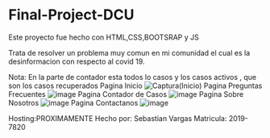# Final-Project-DCU
Este proyecto fue hecho con HTML,CSS,BOOTSRAP y JS

Trata de resolver un problema muy comun en mi comunidad el cual es la desinformacion con respecto al covid 19.

Nota: En la parte de contador esta todos lo casos y los casos activos , que son los casos recuperados
Pagina Inicio
![Captura(Inicio)](https://user-images.githubusercontent.com/78440424/129239847-daf7b14d-9d9e-40e5-b3d3-bf6ffa09b365.PNG)
Pagina Preguntas Frecuentes
![image](https://user-images.githubusercontent.com/78440424/129239938-8bdc971f-3c1a-4b3b-a4f8-a45a52216fca.png)
Pagina Contador de Casos
![image](https://user-images.githubusercontent.com/78440424/129240030-dd5c7918-88e4-41d8-b44c-b424a5d51ee6.png)
Pagina Sobre Nosotros
![image](https://user-images.githubusercontent.com/78440424/129240062-408e59c0-77e2-492c-8e41-6ae4088e8440.png)
Pagina Contactanos
![image](https://user-images.githubusercontent.com/78440424/129240092-e074f0d0-cdc1-4140-8860-c700cbf65ee0.png)



Hosting:PROXIMAMENTE
Hecho por: Sebastian Vargas 
Matricula: 2019-7820
